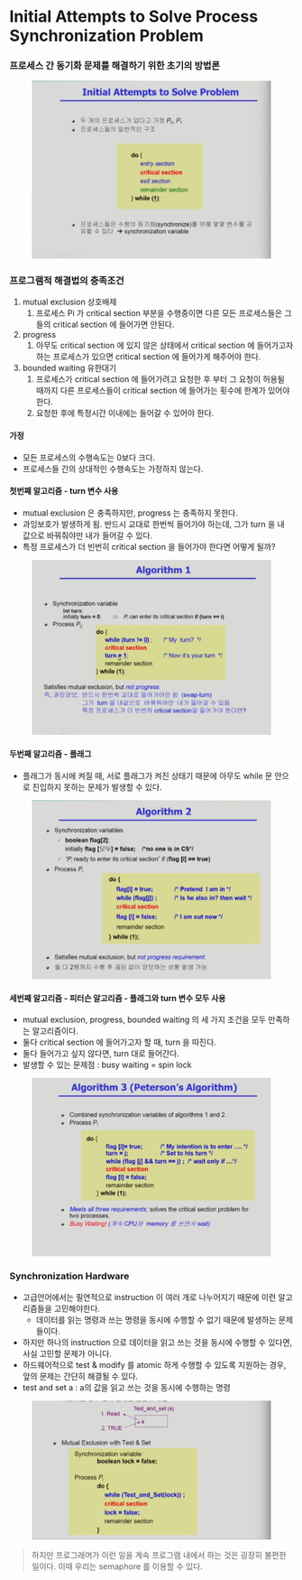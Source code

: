 # Initial Attempts to Solve Process Synchronization Problem

### 프로세스 간 동기화 문제를 해결하기 위한 초기의 방법론

<figure><img src="../../.gitbook/assets/image (6) (5) (1) (1) (1).png" alt=""><figcaption></figcaption></figure>

### 프로그램적 해결법의 충족조건

1. mutual exclusion 상호배제
   1. 프로세스 Pi 가 critical section 부분을 수행중이면 다른 모든 프로세스들은 그들의 critical section 에 들어가면 안된다.
2. progress
   1. 아무도 critical section 에 있지 않은 상태에서 critical section 에 들어가고자 하는 프로세스가 있으면 critical section 에 들어가게 해주어야 한다.
3. bounded waiting 유한대기
   1. 프로세스가 critical section 에 들어가려고 요청한 후 부터 그 요청이 허용될 때까지 다른 프로세스들이 critical section 에 들어가는 횟수에 한계가 있어야 한다.
   2. 요청한 후에 특정시간 이내에는 들어갈 수 있어야 한다.

#### 가정

* 모든 프로세스의 수행속도는 0보다 크다.
* 프로세스들 간의 상대적인 수행속도는 가정하지 않는다.

#### 첫번째 알고리즘 - turn 변수 사용

* mutual exclusion 은 충족하지만, progress 는 충족하지 못한다.
* 과잉보호가 발생하게 됨. 반드시 교대로 한번씩 들어가야 하는데, 그가 turn 을 내 값으로 바꿔줘야만 내가 들어갈 수 있다.
* 특정 프로세스가 더 빈번히 critical section 을 들어가야 한다면 어떻게 될까?

<figure><img src="../../.gitbook/assets/image (15) (2) (1).png" alt=""><figcaption></figcaption></figure>

#### 두번째 알고리즘 - 플래그

* 플래그가 동시에 켜질 때, 서로 플래그가 켜진 상태기 때문에 아무도 while 문 안으로 진입하지 못하는 문제가 발생할 수 있다.

<figure><img src="../../.gitbook/assets/image (1) (1) (3) (1).png" alt=""><figcaption></figcaption></figure>

#### 세번째 알고리즘 - 피터슨 알고리즘 - 플래그와 turn 변수 모두 사용

* mutual exclusion, progress, bounded waiting 의 세 가지 조건을 모두 만족하는 알고리즘이다.
* 둘다 critical section 에 들어가고자 할 때, turn 을 따진다.
* 둘다 들어가고 싶지 않다면, turn 대로 들어간다.
* 발생할 수 있는 문제점 : busy waiting = spin lock

<figure><img src="../../.gitbook/assets/image (4) (2) (1) (1).png" alt=""><figcaption></figcaption></figure>

### Synchronization Hardware

* 고급언어에서는 필연적으로 instruction 이 여러 개로 나누어지기 때문에 이런 알고리즘들을 고민해야한다.
  * 데이터를 읽는 명령과 쓰는 명령을 동시에 수행할 수 없기 때문에 발생하는 문제들이다.
* 하지만 하나의 instruction 으로 데이터을 읽고 쓰는 것을 동시에 수행할 수 있다면, 사실 고민할 문제가 아니다.
* 하드웨어적으로 test & modify 를 atomic 하게 수행할 수 있도록 지원하는 경우, 앞의 문제는 간단히 해결될 수 있다.
* test and set a : a의 값을 읽고 쓰는 것을 동시에 수행하는 명령

<figure><img src="../../.gitbook/assets/image (6) (4) (1).png" alt=""><figcaption></figcaption></figure>

> 하지만 프로그래머가 이런 일을 계속 프로그램 내에서 하는 것은 굉장히 불편한 일이다. 이때 우리는 semaphore 를 이용할 수 있다.
